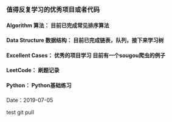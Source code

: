 ### 值得反复学习的优秀项目或者代码

#### Algorithm 算法： 目前已完成常见排序算法
#### Data Structure 数据结构： 目前已完成链表，队列，接下来学习树
#### Excellent Cases： 优秀的项目学习 目前有一个sougou爬虫的例子
#### LeetCode： 刷题记录
#### Python： Python基础练习

Date：2019-07-05

test git pull